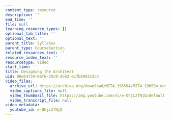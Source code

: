 ```yaml
---
content_type: resource
description: ''
end_time: ''
file: null
learning_resource_types: []
optional_tab_title: ''
optional_text: ''
parent_title: Syllabus
parent_type: CourseSection
related_resources_text: ''
resource_index_text: ''
resourcetype: Video
start_time: ''
title: Designing the Architect
uid: 06eb4734-6bf6-35c0-db52-ec7bb99312cd
video_files:
  archive_url: https://archive.org/download/MIT4.196S04/MIT4_196S04_designing_the_architect_300k.mp4
  video_captions_file: null
  video_thumbnail_file: https://img.youtube.com/vi/e-OhjL2fNjQ/default.jpg
  video_transcript_file: null
video_metadata:
  youtube_id: e-OhjL2fNjQ
---
```

